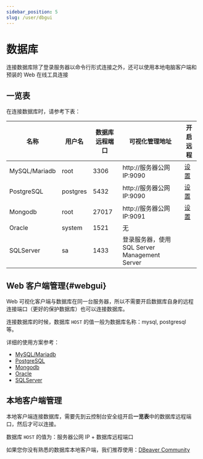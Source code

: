 ```yaml
---
sidebar_position: 5
slug: /user/dbgui
---
```


# 数据库

连接数据库除了登录服务器以命令行形式连接之外，还可以使用本地电脑客户端和预装的 Web 在线工具连接 

## 一览表

在连接数据库时，请参考下表：

| 名称                    | 用户名     | 数据库远程端口 | 可视化管理地址           | 开启远程   |
| ----------------------- | ---------- | ------------------------ | ------------------------ | ------------------------ |
| MySQL/Mariadb      | root       | 3306   | http://服务器公网IP:9090       |   [设置](../mysql#remote)     |
| PostgreSQL              | postgres   | 5432 | http://服务器公网IP:9090       |   [设置](../postgresql#remote)     |
| Mongodb                 | root | 27017 | http://服务器公网IP:9091       |   [设置](../mongodb#remote)     |
| Oracle                  | system     | 1521 | 无                     |                      |
| SQLServer               | sa         | 1433     | 登录服务器，使用 SQL Server Management Server| |

## Web 客户端管理{#webgui}

Web 可视化客户端与数据库在同一台服务器，所以不需要开启数据库自身的远程连接端口（更好的保护数据库）也可以连接数据库。  

连接数据库的时候，数据库 `HOST` 的值一般为数据库名称：mysql, postgresql 等。   

详细的使用方案参考：  

* [MySQL/Mariadb](../mysql#phpmyadmin)
* [PostgreSQL](../postgresql#pgadmin)
* [Mongodb](../mongodb#adminmongo)
* [Oracle](../cloudbeaver)
* [SQLServer](../cloudbeaver)

## 本地客户端管理

本地客户端连接数据库，需要先到云控制台安全组开启**一览表**中的数据库远程端口，然后才可以连接。   

数据库 `HOST` 的值为：服务器公网 IP + 数据库远程端口

如果您你没有熟悉的数据库本地客户端，我们推荐使用：[DBeaver Community](https://dbeaver.io/)




